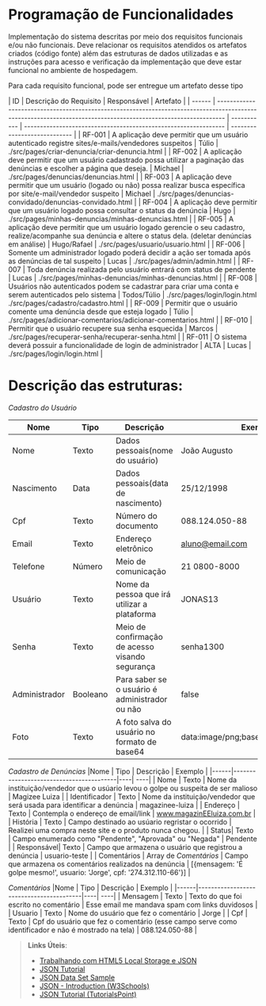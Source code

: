 # Programação de Funcionalidades

Implementação do sistema descritas por meio dos requisitos funcionais e/ou não funcionais. Deve relacionar os requisitos atendidos os artefatos criados (código fonte) além das estruturas de dados utilizadas e as instruções para acesso e verificação da implementação que deve estar funcional no ambiente de hospedagem.

Para cada requisito funcional, pode ser entregue um artefato desse tipo

| ID     | Descrição do Requisito                                                                                                                                         | Responsável | Artefato                                                        |
| ------ | -------------------------------------------------------------------------------------------------------------------------------------------------------------- | ----------- | --------------------------------------------------------------- | ---------------------------- |
| RF-001 | A aplicação deve permitir que um usuário autenticado registre sites/e-mails/vendedores suspeitos                                                               | Túlio       | ./src/pages/criar-denuncia/criar-denuncia.html                  |
| RF-002 | A aplicação deve permitir que um usuário cadastrado possa utilizar a paginação das denúncias e escolher a página que deseja.                                   | Michael     | ./src/pages/denuncias/denuncias.html                            |
| RF-003 | A aplicação deve permitir que um usuário (logado ou não) possa realizar busca específica por site/e-mail/vendedor suspeito                                     | Michael     | ./src/pages/denuncias-convidado/denuncias-convidado.html        |
| RF-004 | A aplicação deve permitir que um usuário logado possa consultar o status da denúncia                                                                           | Hugo        | ./src/pages/minhas-denuncias/minhas-denuncias.html              |
| RF-005 | A aplicação deve permitir que um usuário logado gerencie o seu cadastro, realize/acompanhe sua denúncia e altere o status dela. (deletar denúncias em análise) | Hugo/Rafael | ./src/pages/usuario/usuario.html                                |
| RF-006 | Somente um administrador logado poderá decidir a ação ser tomada após as denúncias de tal suspeito                                                             | Lucas       | ./src/pages/admin/admin.html                                    |
| RF-007 | Toda denúncia realizada pelo usuário entrará com status de pendente                                                                                            | Lucas       | ./src/pages/minhas-denuncias/minhas-denuncias.html              |
| RF-008 | Usuários não autenticados podem se cadastrar para criar uma conta e serem autenticados pelo sistema                                                            | Todos/Túlio | ./src/pages/login/login.html ./src/pages/cadastro/cadastro.html |
| RF-009 | Permitir que o usuário comente uma denúncia desde que esteja logado                                                                                            | Túlio       | ./src/pages/adicionar-comentarios/adicionar-comentarios.html    |
| RF-010 | Permitir que o usuário recupere sua senha esquecida                                                                                                            | Marcos      | ./src/pages/recuperar-senha/recuperar-senha.html                |
| RF-011 | O sistema deverá possuir a funcionalidade de login de administrador                                                                                            | ALTA        | Lucas                                                           | ./src/pages/login/login.html |

# Descrição das estruturas:

_Cadastro do Usuário_

| Nome          | Tipo     | Descrição                                       | Exemplo                              |
| ------------- | -------- | ----------------------------------------------- | ------------------------------------ |
| Nome          | Texto    | Dados pessoais(nome do usuário)                 | João Augusto                         |
| Nascimento    | Data     | Dados pessoais(data de nascimento)              | 25/12/1998                           |
| Cpf           | Texto    | Número do documento                             | 088.124.050-88                       |
| Email         | Texto    | Endereço eletrônico                             | aluno@email.com                      |
| Telefone      | Número   | Meio de comunicação                             | 21 0800-8000                         |
| Usuário       | Texto    | Nome da pessoa que irá utilizar a plataforma    | JONAS13                              |
| Senha         | Texto    | Meio de confirmação de acesso visando segurança | senha1300                            |
| Administrador | Booleano | Para saber se o usuário é administrador ou não  | false                                |
| Foto          | Texto    | A foto salva do usuário no formato de base64    | data:image/png;base64,iVBORw0KGgo... |

_Cadastro de Denúncias_
|Nome | Tipo | Descrição | Exemplo |
|------|-----------------------------------------|----| ----|
| Nome | Texto | Nome da instituição/vendedor que o usúario levou o golpe ou suspeita de ser malioso | Magizee Luiza |
| Identificador | Texto | Nome da instituição/vendedor que será usada para identificar a denúncia | magazinee-luiza |
| Endereço | Texto | Contempla o endereço de email/link | www.magazinEEluiza.com.br |
| História | Texto | Campo destinado ao usúario regristar o ocorrido | Realizei uma compra neste site e o produto nunca chegou. |
| Status| Texto | Campo enumerado como "Pendente", "Aprovada" ou "Negada" | Pendente |
| Responsável| Texto | Campo que armazena o usuário que registrou a denúncia | usuario-teste |
| Comentários | Array de _Comentários_ | Campo que armazena os comentários realizados na denúncia | [{mensagem: 'É golpe mesmo!', usuario: 'Jorge', cpf: '274.312.110-66'}] |

_Comentários_
|Nome | Tipo | Descrição | Exemplo |
|------|-----------------------------------------|----| ----|
| Mensagem | Texto | Texto do que foi escrito no comentário | Esse email me mandava spam com links duvidosos |
| Usuario | Texto | Nome do usuário que fez o comentário | Jorge |
| Cpf | Texto | Cpf do usuário que fez o comentário (esse campo serve como identificador e não é mostrado na tela) | 088.124.050-88 |

> **Links Úteis**:
>
> - [Trabalhando com HTML5 Local Storage e JSON](https://www.devmedia.com.br/trabalhando-com-html5-local-storage-e-json/29045)
> - [JSON Tutorial](https://www.w3resource.com/JSON)
> - [JSON Data Set Sample](https://opensource.adobe.com/Spry/samples/data_region/JSONDataSetSample.html)
> - [JSON - Introduction (W3Schools)](https://www.w3schools.com/js/js_json_intro.asp)
> - [JSON Tutorial (TutorialsPoint)](https://www.tutorialspoint.com/json/index.htm)
